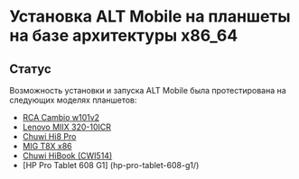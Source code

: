 # Установка ALT Mobile на планшеты на базе архитектуры x86_64

## Статус

Возможность установки и запуска ALT Mobile была протестирована на следующих моделях планшетов:

- [RCA Cambio w101v2](rca-cambio-w101v2/)
- [Lenovo MIIX 320-10ICR](lenovo-miix-320-10icr/)
- [Chuwi Hi8 Pro](chuwi-hi8-pro/)
- [MIG T8X x86](MIG-T8X-x86/)
- [Chuwi HiBook (CWI514)](chuwi-hibook-cwi514/)
- [HP Pro Tablet 608 G1] (hp-pro-tablet-608-g1/)
